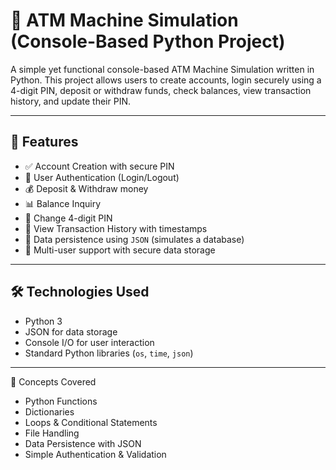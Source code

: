 # 🏦 ATM Machine Simulation (Console-Based Python Project)

A simple yet functional console-based ATM Machine Simulation written in Python. This project allows users to create accounts, login securely using a 4-digit PIN, deposit or withdraw funds, check balances, view transaction history, and update their PIN.

---

## 🚀 Features

- ✅ Account Creation with secure PIN
- 🔐 User Authentication (Login/Logout)
- 💰 Deposit & Withdraw money
- 📊 Balance Inquiry
- 🔁 Change 4-digit PIN
- 📜 View Transaction History with timestamps
- 💾 Data persistence using `JSON` (simulates a database)
- 📂 Multi-user support with secure data storage

---

## 🛠️ Technologies Used

- Python 3
- JSON for data storage
- Console I/O for user interaction
- Standard Python libraries (`os`, `time`, `json`)
---

🧠 Concepts Covered

  - Python Functions
  - Dictionaries
  - Loops & Conditional Statements
  - File Handling
  - Data Persistence with JSON
  - Simple Authentication & Validation
